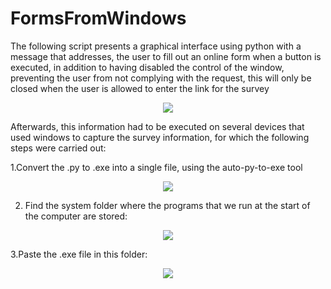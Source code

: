 # FormsFromWindows
The following script presents a graphical interface using python with a message that addresses, the user to fill out an online form when a button is executed, in addition to having disabled the control of the window, preventing the user from not complying with the request, this will only be closed when the user is allowed to enter the link for the survey 

<p align="center"> 
<img src="https://user-images.githubusercontent.com/110196579/181630425-d493ed32-a0ad-4026-a674-6e682934abf6.png">
</p>




Afterwards, this information had to be executed on several devices that used windows to capture the survey information, for which the following steps were carried out:


1.Convert the .py to .exe into a single file, using the auto-py-to-exe tool

<p align="center"> 
<img src="https://user-images.githubusercontent.com/110196579/181629125-4db132f2-0b95-446f-a290-a51e20858288.png">
</p>
  
2. Find the system folder where the programs that we run at the start of the computer are stored:
  
<p align="center"> 
<img src="https://user-images.githubusercontent.com/110196579/181629490-78ea720d-d7c2-415e-a46c-d7f7f1ac02ac.png">
</p>


3.Paste the .exe file in this folder:


<p align="center"> 
<img src="https://user-images.githubusercontent.com/110196579/181629892-0d616e6c-c6c2-4fd4-8b19-385f0ff67829.png">
</p>
